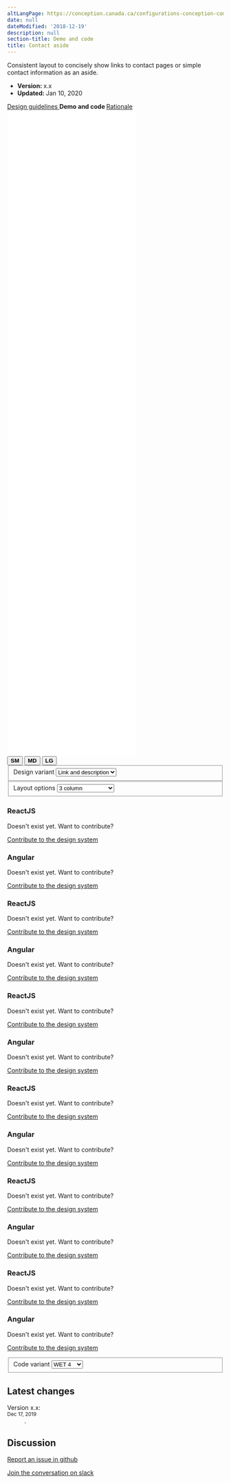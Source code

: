 ```yaml
---
altLangPage: https://conception.canada.ca/configurations-conception-communes/alertes-contextuelles.html
date: null
dateModified: '2018-12-19'
description: null
section-title: Demo and code
title: Contact aside
---
```



<div class="row profile">
 <div class="col-md-9">
  <p class="pagetag">
   Consistent layout to concisely show links to contact pages or simple contact information as an aside.
  </p>
 </div>
 <div class="col-md-3">
  <div class="small">
   <ul class="list-unstyled">
    <li class="mrgn-rght-lg">
     <strong>
      Version:
     </strong>
     x.x
    </li>
    <li class="mrgn-rght-lg">
     <strong>
      Updated:
     </strong>
     Jan 10, 2020
    </li>
   </ul>
  </div>
 </div>
 <div class="col-md-12">
  <div class="btn-group mrgn-bttm-sm mrgn-tp-md">
   <a class="btn btn-default" href="./contact-aside.html">
    <span class="fas fa-pen-square">
    </span>
    Design guidelines
   </a>
   <a class="btn btn-default active">
    <span class="fas fa-laptop-code">
    </span>
    <strong>
     Demo and code
    </strong>
   </a>
   <a class="btn btn-default" href="./contact-aside-rationale.html">
    <span class="fas fa-microscope">
    </span>
    Rationale
   </a>
  </div>
 </div>
</div>

<div class="row">
 <div class="col-md-9 col-xs-12 mrgn-tp-md pull-right">
  <div class="pattern-demo pattern-demo-component" id="demo">
   <div class="component-demo" id="contact-links-demo">
    <iframe class="example-frame example-frame-resizable example-frame-m" frameborder="0" loading="lazy" onload="resizeIframe(this);" src="./demos/link-description/wet4/link-description-3col.html" title="List of contact page links">
    </iframe>
   </div>
   <div class="component-demo hidden" id="phone-channel-demo">
    <div class="layout-demo example-frame-bkg" id="complex-phone-layout">
     <iframe class="example-frame example-frame-resizable example-frame-m" frameborder="0" loading="lazy" onload="resizeIframe(this);" src="./demos/contact/wet4/phone-only.html" title="Phone only contact example with before you call layout">
     </iframe>
    </div>
    <div class="layout-demo example-frame-bkg hidden" id="simple-phone-layout">
     <iframe class="example-frame example-frame-resizable example-frame-m" frameborder="0" loading="lazy" onload="resizeIframe(this);" src="./demos/link-description/wet4/link-description-3col.html" title="Phone only contact example to save space layout">
     </iframe>
    </div>
   </div>
   <div class="component-demo hidden" id="mail-channel-demo">
    <div class="layout-demo example-frame-bkg" id="phone-only-layout">
     <iframe class="example-frame example-frame-resizable example-frame-m" frameborder="0" loading="lazy" onload="resizeIframe(this);" src="./demos/link-description/wet4/link-description-3col.html" title="Phone only contact example with before you call layout">
     </iframe>
    </div>
    <div class="layout-demo example-frame-bkg hidden" id="simple-phone-only-layout">
     <iframe class="example-frame example-frame-resizable example-frame-m" frameborder="0" loading="lazy" onload="resizeIframe(this);" src="./demos/link-description/wet4/link-description-3col.html" title="Phone only contact example to save space layout">
     </iframe>
    </div>
    <div class="layout-demo example-frame-bkg hidden" id="mail-only-layout">
     <iframe class="example-frame example-frame-resizable example-frame-m" frameborder="0" loading="lazy" onload="resizeIframe(this);" src="./demos/link-description/wet4/link-description-2col.html" title="Link and description in 2 columns example layout">
     </iframe>
    </div>
    <div class="layout-demo example-frame-bkg hidden" id="link-list-layout">
     <iframe class="example-frame example-frame-resizable example-frame-m" frameborder="0" loading="lazy" onload="resizeIframe(this);" src="./demos/link-description/wet4/link-description-1col.html" title="1 column link and description example">
     </iframe>
    </div>
   </div>
   <div class="component-demo example-frame-bkg hidden" id="multi-channel-demo">
    <div class="layout-demo example-frame-bkg hidden" id="with-sign-in-layout">
     <iframe class="example-frame example-frame-resizable example-frame-m" frameborder="0" loading="lazy" onload="resizeIframe(this);" src="./demos/link-description/wet4/link-description-1col.html" title="1 column link and description example">
     </iframe>
    </div>
    <div class="layout-demo example-frame-bkg hidden" id="simple-mail-phone-layout">
     <iframe class="example-frame example-frame-resizable example-frame-m" frameborder="0" loading="lazy" onload="resizeIframe(this);" src="./demos/link-description/wet4/link-description-1col.html" title="1 column link and description example">
     </iframe>
    </div>
   </div>
   <div class="component-demo hidden example-frame-bkg hidden" id="multi-audience-demo">
    <iframe class="example-frame example-frame-resizable example-frame-m" frameborder="0" loading="lazy" onload="resizeIframe(this);" src="./demos/link-description/wet4/dropdown.html" title="Link and description with dropdown menu example">
    </iframe>
   </div>
   <div class="btn-group">
    <button class="btn btn-default" id="resize-iframe-mobile">
     <span class="fas fa-mobile-alt">
     </span>
     <strong>
      SM
     </strong>
    </button>
    <button class="btn btn-default" id="resize-iframe-tablet">
     <span class="fas fa-tablet-alt">
     </span>
     <strong>
      MD
     </strong>
    </button>
    <button class="btn btn-default" id="resize-iframe-desktop">
     <span class="fas fa-desktop">
     </span>
     <strong>
      LG
     </strong>
    </button>
   </div>
  </div>
 </div>
 <div class="col-md-3 pull-left">
  <div class="mrgn-bttm-sm">
   <fieldset>
    <label class="h5" for="design-variant-menu">
     Design variant
    </label>
    <select class="form-control" id="design-variant-menu">
     <option value="doormat">
      Link and description
     </option>
     <option value="steps">
      Sequenced steps
     </option>
     <option value="dropdown">
      With dropdown
     </option>
    </select>
   </fieldset>
  </div>
  <div class="mrgn-bttm-sm doormat-options layout-submenu" id="doormat-submenu">
   <fieldset>
    <label class="h5" for="doormat-layout-menu">
     Layout options
    </label>
    <select class="form-control layout-variant-menu" id="doormat-layout-menu">
     <option value="3col">
      3 column
     </option>
     <option value="2col">
      2 column
     </option>
     <option value="1col">
      Single column
     </option>
     <option value="headings">
      With sub-headings
     </option>
    </select>
   </fieldset>
  </div>
 </div>
</div>

<div class="row">
 <div class="col-md-9 col-xs-12 mrgn-tp-md pull-right">
  <div class="component-code" id="doormat-code">
   <div class="layout-code" id="3col-code">
    <div class="code-variant wet4-variant">
     <section data-ajax-replace="./demos/link-description/wet4/link-description-3col-code.html">
     </section>
    </div>
    <div class="code-variant react-variant hidden">
     <h3>
      ReactJS
     </h3>
     <p>
      Doesn't exist yet. Want to contribute?
     </p>
     <p>
      <a class="btn btn-default" href="https://canada-ca.github.io/design-system-systeme-conception/backlog/contribution-process.html">
       Contribute to the design system
      </a>
     </p>
    </div>
    <div class="code-variant angular-variant hidden">
     <h3>
      Angular
     </h3>
     <p>
      Doesn't exist yet. Want to contribute?
     </p>
     <p>
      <a class="btn btn-default" href="https://canada-ca.github.io/design-system-systeme-conception/backlog/contribution-process.html">
       Contribute to the design system
      </a>
     </p>
    </div>
   </div>
   <div class="layout-code hidden" id="2col-code">
    <div class="code-variant wet4-variant hidden">
     <section data-ajax-replace="./demos/link-description/wet4/link-description-2col-code.html">
     </section>
    </div>
    <div class="code-variant react-variant hidden">
     <h3>
      ReactJS
     </h3>
     <p>
      Doesn't exist yet. Want to contribute?
     </p>
     <p>
      <a class="btn btn-default" href="https://canada-ca.github.io/design-system-systeme-conception/backlog/contribution-process.html">
       Contribute to the design system
      </a>
     </p>
    </div>
    <div class="code-variant angular-variant hidden">
     <h3>
      Angular
     </h3>
     <p>
      Doesn't exist yet. Want to contribute?
     </p>
     <p>
      <a class="btn btn-default" href="https://canada-ca.github.io/design-system-systeme-conception/backlog/contribution-process.html">
       Contribute to the design system
      </a>
     </p>
    </div>
   </div>
   <div class="layout-code hidden" id="1col-code">
    <div class="code-variant wet4-variant hidden">
     <section data-ajax-replace="./demos/link-description/wet4/link-description-1col-code.html">
     </section>
    </div>
    <div class="code-variant react-variant hidden">
     <h3>
      ReactJS
     </h3>
     <p>
      Doesn't exist yet. Want to contribute?
     </p>
     <p>
      <a class="btn btn-default" href="https://canada-ca.github.io/design-system-systeme-conception/backlog/contribution-process.html">
       Contribute to the design system
      </a>
     </p>
    </div>
    <div class="code-variant angular-variant hidden">
     <h3>
      Angular
     </h3>
     <p>
      Doesn't exist yet. Want to contribute?
     </p>
     <p>
      <a class="btn btn-default" href="https://canada-ca.github.io/design-system-systeme-conception/backlog/contribution-process.html">
       Contribute to the design system
      </a>
     </p>
    </div>
   </div>
   <div class="layout-code hidden" id="headings-code">
    <div class="code-variant wet4-variant hidden">
     <section data-ajax-replace="./demos/link-description/wet4/link-description-sub-headings-code.html">
     </section>
    </div>
    <div class="code-variant react-variant hidden">
     <h3>
      ReactJS
     </h3>
     <p>
      Doesn't exist yet. Want to contribute?
     </p>
     <p>
      <a class="btn btn-default" href="https://canada-ca.github.io/design-system-systeme-conception/backlog/contribution-process.html">
       Contribute to the design system
      </a>
     </p>
    </div>
    <div class="code-variant angular-variant hidden">
     <h3>
      Angular
     </h3>
     <p>
      Doesn't exist yet. Want to contribute?
     </p>
     <p>
      <a class="btn btn-default" href="https://canada-ca.github.io/design-system-systeme-conception/backlog/contribution-process.html">
       Contribute to the design system
      </a>
     </p>
    </div>
   </div>
  </div>
  <div class="component-code hidden" id="steps-code">
   <div class="code-variant wet4-variant hidden">
    <section data-ajax-replace="./demos/link-description/wet4/sequenced-steps-code.html">
    </section>
   </div>
   <div class="code-variant react-variant hidden">
    <h3>
     ReactJS
    </h3>
    <p>
     Doesn't exist yet. Want to contribute?
    </p>
    <p>
     <a class="btn btn-default" href="https://canada-ca.github.io/design-system-systeme-conception/backlog/contribution-process.html">
      Contribute to the design system
     </a>
    </p>
   </div>
   <div class="code-variant angular-variant hidden">
    <h3>
     Angular
    </h3>
    <p>
     Doesn't exist yet. Want to contribute?
    </p>
    <p>
     <a class="btn btn-default" href="https://canada-ca.github.io/design-system-systeme-conception/backlog/contribution-process.html">
      Contribute to the design system
     </a>
    </p>
   </div>
  </div>
  <div class="component-code hidden" id="dropdown-code">
   <div class="code-variant wet4-variant hidden">
    <section data-ajax-replace="./demos/link-description/wet4/dropdown-code.html">
    </section>
   </div>
   <div class="code-variant react-variant hidden">
    <h3>
     ReactJS
    </h3>
    <p>
     Doesn't exist yet. Want to contribute?
    </p>
    <p>
     <a class="btn btn-default" href="https://canada-ca.github.io/design-system-systeme-conception/backlog/contribution-process.html">
      Contribute to the design system
     </a>
    </p>
   </div>
   <div class="code-variant angular-variant hidden">
    <h3>
     Angular
    </h3>
    <p>
     Doesn't exist yet. Want to contribute?
    </p>
    <p>
     <a class="btn btn-default" href="https://canada-ca.github.io/design-system-systeme-conception/backlog/contribution-process.html">
      Contribute to the design system
     </a>
    </p>
   </div>
  </div>
 </div>
 <div class="col-md-3 pull-left">
  <div class="mrgn-bttm-sm">
   <fieldset>
    <label class="h5" for="code-variant-menu">
     Code variant
    </label>
    <select class="form-control" id="code-variant-menu">
     <option value="wet4">
      WET 4
     </option>
     <option value="react">
      ReactJS
     </option>
     <option value="angular">
      Angular
     </option>
    </select>
   </fieldset>
  </div>
 </div>
</div>

<section>
 <h2 id="versions">
  Latest changes
 </h2>
 <dl class="dl-horizontal">
  <dt>
   Version x.x:
   <br/>
   <small>
    <time class="text-muted" datetime="2019-12-17">
     Dec 17, 2019
    </time>
   </small>
  </dt>
  <dd>
   .
  </dd>
 </dl>
</section>

<section>
 <h2 id="discuss">
  Discussion
 </h2>
 <div class="row">
  <div class="col-md-4 col-sm-6 col-xs-12">
   <p>
    <a class="btn btn-default btn-block" href="https://github.com/canada-ca/design-system-systeme-conception/issues">
     <span class="fab fa-github">
     </span>
     Report an issue in github
    </a>
   </p>
   <p>
    <a class="btn btn-default btn-block" href="">
     <span class="fab fa-slack">
     </span>
     Join the conversation on slack
    </a>
   </p>
  </div>
 </div>
</section>


